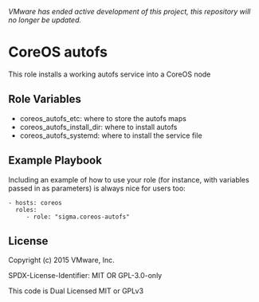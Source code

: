 *VMware has ended active development of this project, this repository will no longer be updated.*

CoreOS autofs
=============

This role installs a working autofs service into a CoreOS node

Role Variables
--------------

- coreos_autofs_etc: where to store the autofs maps
- coreos_autofs_install_dir: where to install autofs
- coreos_autofs_systemd: where to install the service file

Example Playbook
----------------

Including an example of how to use your role (for instance, with variables passed in as parameters) is always nice for users too:

    - hosts: coreos
      roles:
         - role: "sigma.coreos-autofs"

License
-------

Copyright (c) 2015 VMware, Inc.

SPDX-License-Identifier: MIT OR GPL-3.0-only

This code is Dual Licensed MIT or GPLv3
